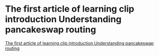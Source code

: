# The first article of learning clip introduction Understanding pancakeswap routing
[The first article of learning clip introduction Understanding pancakeswap routing](https://aiwithcloud.com/2022/09/19/the_first_article_of_learning_clip_introduction_understanding_pancakeswap_routing/)